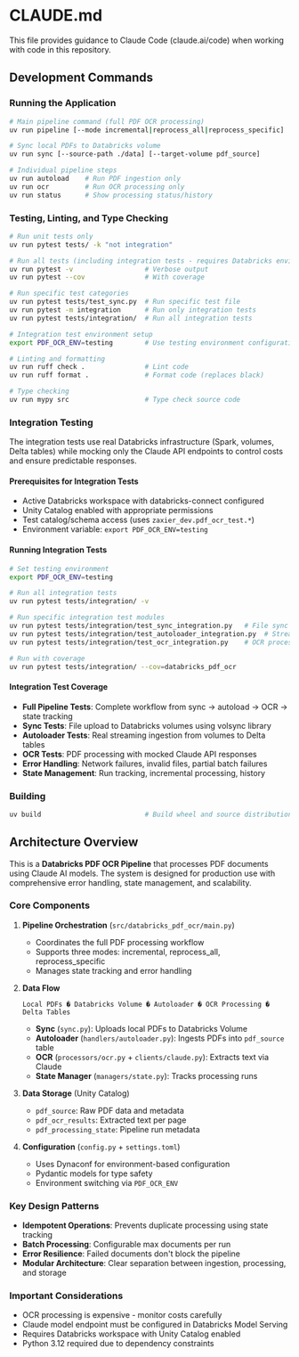 # CLAUDE.md

This file provides guidance to Claude Code (claude.ai/code) when working with code in this repository.

## Development Commands

### Running the Application
```bash
# Main pipeline command (full PDF OCR processing)
uv run pipeline [--mode incremental|reprocess_all|reprocess_specific]

# Sync local PDFs to Databricks volume
uv run sync [--source-path ./data] [--target-volume pdf_source]

# Individual pipeline steps
uv run autoload    # Run PDF ingestion only
uv run ocr         # Run OCR processing only  
uv run status      # Show processing status/history
```

### Testing, Linting, and Type Checking
```bash
# Run unit tests only
uv run pytest tests/ -k "not integration"

# Run all tests (including integration tests - requires Databricks environment)
uv run pytest -v                  # Verbose output
uv run pytest --cov               # With coverage

# Run specific test categories
uv run pytest tests/test_sync.py  # Run specific test file
uv run pytest -m integration      # Run only integration tests
uv run pytest tests/integration/  # Run all integration tests

# Integration test environment setup
export PDF_OCR_ENV=testing        # Use testing environment configuration

# Linting and formatting
uv run ruff check .               # Lint code
uv run ruff format .              # Format code (replaces black)

# Type checking
uv run mypy src                   # Type check source code
```

### Integration Testing

The integration tests use real Databricks infrastructure (Spark, volumes, Delta tables) while mocking only the Claude API endpoints to control costs and ensure predictable responses.

#### Prerequisites for Integration Tests
- Active Databricks workspace with databricks-connect configured
- Unity Catalog enabled with appropriate permissions
- Test catalog/schema access (uses `zaxier_dev.pdf_ocr_test.*`)
- Environment variable: `export PDF_OCR_ENV=testing`

#### Running Integration Tests
```bash
# Set testing environment
export PDF_OCR_ENV=testing

# Run all integration tests
uv run pytest tests/integration/ -v

# Run specific integration test modules
uv run pytest tests/integration/test_sync_integration.py   # File sync tests
uv run pytest tests/integration/test_autoloader_integration.py  # Streaming ingestion tests
uv run pytest tests/integration/test_ocr_integration.py    # OCR processing tests

# Run with coverage
uv run pytest tests/integration/ --cov=databricks_pdf_ocr
```

#### Integration Test Coverage
- **Full Pipeline Tests**: Complete workflow from sync → autoload → OCR → state tracking
- **Sync Tests**: File upload to Databricks volumes using volsync library
- **Autoloader Tests**: Real streaming ingestion from volumes to Delta tables
- **OCR Tests**: PDF processing with mocked Claude API responses
- **Error Handling**: Network failures, invalid files, partial batch failures
- **State Management**: Run tracking, incremental processing, history

### Building
```bash
uv build                          # Build wheel and source distribution
```

## Architecture Overview

This is a **Databricks PDF OCR Pipeline** that processes PDF documents using Claude AI models. The system is designed for production use with comprehensive error handling, state management, and scalability.

### Core Components

1. **Pipeline Orchestration** (`src/databricks_pdf_ocr/main.py`)
   - Coordinates the full PDF processing workflow
   - Supports three modes: incremental, reprocess_all, reprocess_specific
   - Manages state tracking and error handling

2. **Data Flow**
   ```
   Local PDFs � Databricks Volume � Autoloader � OCR Processing � Delta Tables
   ```
   - **Sync** (`sync.py`): Uploads local PDFs to Databricks Volume
   - **Autoloader** (`handlers/autoloader.py`): Ingests PDFs into `pdf_source` table
   - **OCR** (`processors/ocr.py` + `clients/claude.py`): Extracts text via Claude
   - **State Manager** (`managers/state.py`): Tracks processing runs

3. **Data Storage** (Unity Catalog)
   - `pdf_source`: Raw PDF data and metadata
   - `pdf_ocr_results`: Extracted text per page
   - `pdf_processing_state`: Pipeline run metadata

4. **Configuration** (`config.py` + `settings.toml`)
   - Uses Dynaconf for environment-based configuration
   - Pydantic models for type safety
   - Environment switching via `PDF_OCR_ENV`

### Key Design Patterns

- **Idempotent Operations**: Prevents duplicate processing using state tracking
- **Batch Processing**: Configurable max documents per run
- **Error Resilience**: Failed documents don't block the pipeline
- **Modular Architecture**: Clear separation between ingestion, processing, and storage

### Important Considerations

- OCR processing is expensive - monitor costs carefully
- Claude model endpoint must be configured in Databricks Model Serving
- Requires Databricks workspace with Unity Catalog enabled
- Python 3.12 required due to dependency constraints